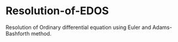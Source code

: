# Resolution-of-EDOS
Resolution of Ordinary differential equation using Euler and Adams-Bashforth method.

